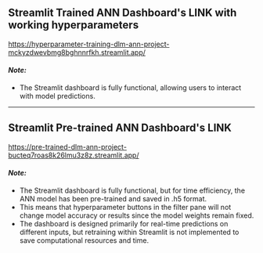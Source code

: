 ## **Streamlit Trained ANN Dashboard's LINK with working hyperparameters**

https://hyperparameter-training-dlm-ann-project-mckyzdwevbmg8bghnnrfkh.streamlit.app/

#### ***Note:***

- The Streamlit dashboard is fully functional, allowing users to interact with model predictions.

---

## **Streamlit Pre-trained ANN Dashboard's LINK**

https://pre-trained-dlm-ann-project-bucteq7roas8k26lmu3z8z.streamlit.app/

#### ***Note:***

- The Streamlit dashboard is fully functional, but for time efficiency, the ANN model has been pre-trained and saved in .h5 format.
- This means that hyperparameter buttons in the filter pane will not change model accuracy or results since the model weights remain fixed.
- The dashboard is designed primarily for real-time predictions on different inputs, but retraining within Streamlit is not implemented to save computational resources and time.
